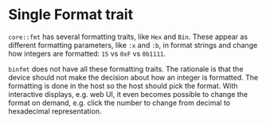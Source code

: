 # Single Format trait

`core::fmt` has several formatting traits, like `Hex` and `Bin`.
These appear as different formatting parameters, like `:x` and `:b`, in format strings and change how integers are formatted: `15` vs `0xF` vs `0b1111`.

`binfmt` does not have all these formatting traits.
The rationale is that the device should not make the decision about how an integer is formatted.
The formatting is done in the host so the host should pick the format.
With interactive displays, e.g. web UI, it even becomes possible to change the format on demand, e.g. click the number to change from decimal to hexadecimal representation.
